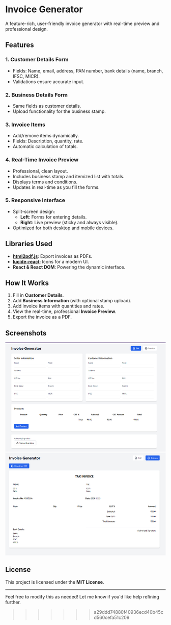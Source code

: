 # Invoice Generator

A feature-rich, user-friendly invoice generator with real-time preview and professional design.

## Features

### **1. Customer Details Form**
- Fields: Name, email, address, PAN number, bank details (name, branch, IFSC, MICR).
- Validations ensure accurate input.

### **2. Business Details Form**
- Same fields as customer details.
- Upload functionality for the business stamp.

### **3. Invoice Items**
- Add/remove items dynamically.
- Fields: Description, quantity, rate.
- Automatic calculation of totals.

### **4. Real-Time Invoice Preview**
- Professional, clean layout.
- Includes business stamp and itemized list with totals.
- Displays terms and conditions.
- Updates in real-time as you fill the forms.

### **5. Responsive Interface**
- Split-screen design:
  - **Left**: Forms for entering details.
  - **Right**: Live preview (sticky and always visible).
- Optimized for both desktop and mobile devices.

## Libraries Used
- **[html2pdf.js](https://github.com/eKoopmans/html2pdf.js)**: Export invoices as PDFs.
- **[lucide-react](https://github.com/lucide-icons/lucide)**: Icons for a modern UI.
- **React & React DOM**: Powering the dynamic interface.

## How It Works
1. Fill in **Customer Details**.
2. Add **Business Information** (with optional stamp upload).
3. Add invoice items with quantities and rates.
4. View the real-time, professional **Invoice Preview**.
5. Export the invoice as a PDF.

## Screenshots
![preview](https://github.com/hackice20/invoice-gen/blob/main/Screenshot%202024-12-23%20182607.png)
![preview](https://github.com/hackice20/invoice-gen/blob/main/Screenshot%202024-12-23%20182614.png)

## License
This project is licensed under the **MIT License**.

---

Feel free to modify this as needed! Let me know if you'd like help refining further.
>>>>>>> a29ddd74880f40936ecd40b45cd560cefa51c209
